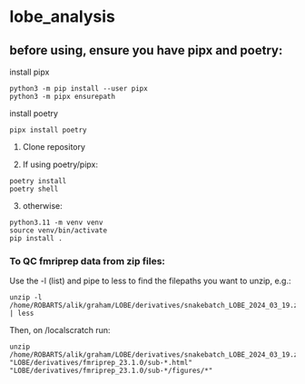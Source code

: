 # lobe_analysis


## before using, ensure you have pipx and poetry:


install pipx
```
python3 -m pip install --user pipx
python3 -m pipx ensurepath
```

install poetry
```
pipx install poetry
```


1. Clone repository


2. If using poetry/pipx:

```
poetry install
poetry shell
```

3. otherwise:

```
python3.11 -m venv venv
source venv/bin/activate
pip install .
```


### To QC fmriprep data from zip files:

Use the -l (list) and pipe to less to find the filepaths you want to unzip, e.g.:
```
unzip -l  /home/ROBARTS/alik/graham/LOBE/derivatives/snakebatch_LOBE_2024_03_19.zip  | less
```


Then, on /localscratch run:
```
unzip   /home/ROBARTS/alik/graham/LOBE/derivatives/snakebatch_LOBE_2024_03_19.zip  "LOBE/derivatives/fmriprep_23.1.0/sub-*.html" "LOBE/derivatives/fmriprep_23.1.0/sub-*/figures/*"
```

